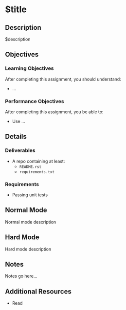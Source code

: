 # $title

## Description

$description

## Objectives

### Learning Objectives

After completing this assignment, you should understand:

* ...

### Performance Objectives

After completing this assignment, you be able to:

* Use ...

## Details

### Deliverables

* A repo containing at least:
  * `README.rst`
  * `requirements.txt`

### Requirements  

* Passing unit tests

## Normal Mode

Normal mode description

## Hard Mode

Hard mode description

## Notes

Notes go here...

## Additional Resources

* Read []()
